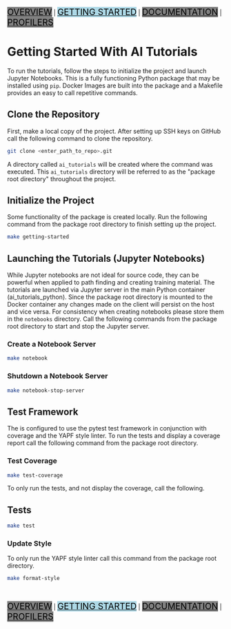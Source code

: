 [<mark style="font-size:20px; background-color: grey">OVERVIEW</mark>](README.md) |
[<mark style="font-size:20px; background-color: lightblue">GETTING STARTED</mark>](GETTINGSTARTED.md) |
[<mark style="font-size:20px; background-color: grey">DOCUMENTATION</mark>](DOCUMENTATION.md) |
[<mark style="font-size:20px; background-color: grey">PROFILERS</mark>](PROFILERS.md)

# Getting Started With AI Tutorials

To run the tutorials, follow the steps to initialize the project and launch Jupyter Notebooks.
This is a fully functioning Python package that may be installed using
`pip`.
Docker Images are built into the package and a Makefile provides an easy to call
repetitive commands.

## Clone the Repository
First, make a local copy of the project.
After setting up SSH keys on GitHub call the following command to clone the
repository.
```bash
git clone <enter_path_to_repo>.git
```
A directory called `ai_tutorials` will be created where the 
command was executed. This `ai_tutorials` directory will be 
referred to as the "package root directory" throughout the project.

## Initialize the Project
Some functionality of the package is created locally.
Run the following command from the package root directory to finish setting up
the project.
```bash
make getting-started
```

## Launching the Tutorials (Jupyter Notebooks)
While Jupyter notebooks are not ideal for source code, they can be powerful
when applied to path finding and creating training material.
The tutorials are launched via Jupyter 
server in the main Python container (ai_tutorials_python). Since the package 
root directory is mounted to the Docker container any changes made on the client
will persist on the host and vice versa. For consistency when creating notebooks
please store them in the `notebooks` directory. Call the following commands 
from the package root directory to start and stop the Jupyter server.

### Create a Notebook Server
```bash
make notebook
```

### Shutdown a Notebook Server
```bash
make notebook-stop-server
```

## Test Framework
The  is configured to use the pytest test framework in conjunction with
coverage and the YAPF style linter.
To run the tests and display a coverage report call the following command from
the package root directory.

### Test Coverage
```bash
make test-coverage
```

To only run the tests, and not display the coverage, call the following.

## Tests
```bash
make test
```

### Update Style
To only run the YAPF style linter call this command from the package root
directory.
```bash
make format-style
```

<br>

[<mark style="font-size:20px; background-color: grey">OVERVIEW</mark>](README.md) |
[<mark style="font-size:20px; background-color: lightblue">GETTING STARTED</mark>](GETTINGSTARTED.md) |
[<mark style="font-size:20px; background-color: grey">DOCUMENTATION</mark>](DOCUMENTATION.md) |
[<mark style="font-size:20px; background-color: grey">PROFILERS</mark>](PROFILERS.md)
